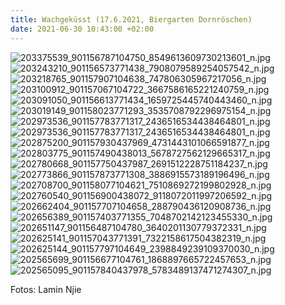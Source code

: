 ```yaml
---
title: Wachgeküsst (17.6.2021, Biergarten Dornröschen)
date: 2021-06-30 10:43:00 +02:00
---
```


![203375539_901156787104750_8549613609730213601_n.jpg](/uploads/203375539_901156787104750_8549613609730213601_n.jpg)![203243210_901156573771438_7908079589254057542_n.jpg](/uploads/203243210_901156573771438_7908079589254057542_n.jpg)![203218765_901157907104638_747806305967217056_n.jpg](/uploads/203218765_901157907104638_747806305967217056_n.jpg)![203100912_901157067104722_3667586165221240759_n.jpg](/uploads/203100912_901157067104722_3667586165221240759_n.jpg)![203091050_901156613771434_1659725445740443460_n.jpg](/uploads/203091050_901156613771434_1659725445740443460_n.jpg)![203019149_901158023771293_3535708792296975154_n.jpg](/uploads/203019149_901158023771293_3535708792296975154_n.jpg)![202973536_901157783771317_2436516534438464801_n.jpg](/uploads/202973536_901157783771317_2436516534438464801_n.jpg)![202973536_901157783771317_2436516534438464801_n.jpg](/uploads/202973536_901157783771317_2436516534438464801_n.jpg)![202875200_901157930437969_4731443101066591877_n.jpg](/uploads/202875200_901157930437969_4731443101066591877_n.jpg)![202803775_901157490438013_5678727562129665317_n.jpg](/uploads/202803775_901157490438013_5678727562129665317_n.jpg)![202780668_901157750437987_2691512228751184237_n.jpg](/uploads/202780668_901157750437987_2691512228751184237_n.jpg)![202773866_901157873771308_3886915573189196496_n.jpg](/uploads/202773866_901157873771308_3886915573189196496_n.jpg)![202708700_901158077104621_7510869272199802928_n.jpg](/uploads/202708700_901158077104621_7510869272199802928_n.jpg)![202760540_901156900438072_9118072011997206592_n.jpg](/uploads/202760540_901156900438072_9118072011997206592_n.jpg)![202662404_901157707104658_288790436120908736_n.jpg](/uploads/202662404_901157707104658_288790436120908736_n.jpg)![202656389_901157403771355_7048702142123455330_n.jpg](/uploads/202656389_901157403771355_7048702142123455330_n.jpg)![202651147_901156487104780_3640201130779372331_n.jpg](/uploads/202651147_901156487104780_3640201130779372331_n.jpg)![202625141_901157043771391_7322158617504382319_n.jpg](/uploads/202625141_901157043771391_7322158617504382319_n.jpg)![202625144_901157797104649_2398849239109370030_n.jpg](/uploads/202625144_901157797104649_2398849239109370030_n.jpg)![202565699_901156677104761_1868897665722457653_n.jpg](/uploads/202565699_901156677104761_1868897665722457653_n.jpg)![202565095_901157840437978_5783489137471274307_n.jpg](/uploads/202565095_901157840437978_5783489137471274307_n.jpg)

Fotos: Lamin Njie